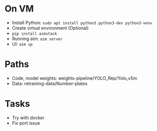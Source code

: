 # On VM
- Install Python: `sudo apt install python3 python3-dev python3-venv`
- Create virtual environment (Optional)
- `pip install aimstack`
- Running aim: `aim server` 
- UI: `aim up`

# Paths
- Code, model weights: weights-pipeline/YOLO_Rep/Yolo_v5m
- Data: retraining-data/Number-plates

# Tasks
- Try with docker
- Fix port issue